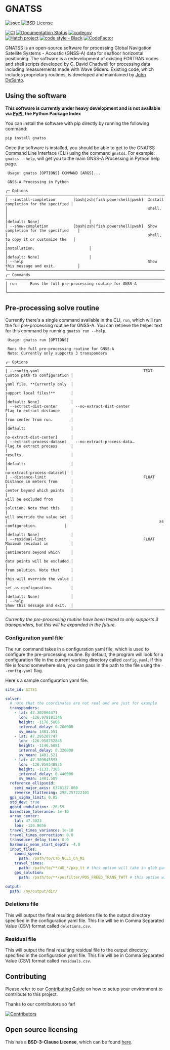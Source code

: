# GNATSS

[![ssec](https://img.shields.io/badge/SSEC-Project-purple?logo=data:image/png;base64,iVBORw0KGgoAAAANSUhEUgAAAA0AAAAOCAQAAABedl5ZAAAACXBIWXMAAAHKAAABygHMtnUxAAAAGXRFWHRTb2Z0d2FyZQB3d3cuaW5rc2NhcGUub3Jnm+48GgAAAMNJREFUGBltwcEqwwEcAOAfc1F2sNsOTqSlNUopSv5jW1YzHHYY/6YtLa1Jy4mbl3Bz8QIeyKM4fMaUxr4vZnEpjWnmLMSYCysxTcddhF25+EvJia5hhCudULAePyRalvUteXIfBgYxJufRuaKuprKsbDjVUrUj40FNQ11PTzEmrCmrevPhRcVQai8m1PRVvOPZgX2JttWYsGhD3atbHWcyUqX4oqDtJkJiJHUYv+R1JbaNHJmP/+Q1HLu2GbNoSm3Ft0+Y1YMdPSTSwQAAAABJRU5ErkJggg==&style=plastic)](https://escience.washington.edu/offshore-geodesy/)
[![BSD License](https://badgen.net/badge/license/BSD-3-Clause/blue)](LICENSE)

[![CI](https://github.com/seafloor-geodesy/gnatss/actions/workflows/ci.yaml/badge.svg)](https://github.com/seafloor-geodesy/gnatss/actions/workflows/ci.yaml)
[![Documentation Status](https://readthedocs.org/projects/gnatss/badge/?version=latest)](https://gnatss.readthedocs.io/en/latest/?badge=latest)
[![codecov](https://codecov.io/gh/seafloor-geodesy/gnatss/graph/badge.svg?token=XB7S8FYOG7)](https://codecov.io/gh/seafloor-geodesy/gnatss)
<br>
[![Hatch project](https://img.shields.io/badge/%F0%9F%A5%9A-Hatch-4051b5.svg)](https://github.com/pypa/hatch)
[![code style - Black](https://img.shields.io/badge/code%20style-black-000000.svg)](https://github.com/psf/black)
[![CodeFactor](https://www.codefactor.io/repository/github/seafloor-geodesy/gnatss/badge)](https://www.codefactor.io/repository/github/seafloor-geodesy/gnatss)

GNATSS is an open-source software for processing Global Navigation Satellite Systems - Acoustic (GNSS-A) data for seafloor horizontal positioning.
The software is a redevelopment of existing FORTRAN codes and shell scripts developed by C. David Chadwell for processing data including measurements made with Wave Gliders.
Existing code, which includes proprietary routines, is developed and maintained by [John DeSanto](https://github.com/johnbdesanto).

## Using the software

**This software is currently under heavy development and is not available via [PyPI](https://pypi.org/), the Python Package Index**

You can install the software with pip directly by running the following command:

```bash
pip install gnatss
```

Once the software is installed, you should be able to get to the GNATSS Command Line Interface (CLI)
using the command `gnatss`. For example: `gnatss --help`, will get you to the main GNSS-A Processing in Python help page.

```console
 Usage: gnatss [OPTIONS] COMMAND [ARGS]...

 GNSS-A Processing in Python

╭─ Options ─────────────────────────────────────────────────────────────────────────────────────────╮
│ --install-completion        [bash|zsh|fish|powershell|pwsh]  Install completion for the specified │
│                                                              shell.                               │
│                                                              [default: None]                      │
│ --show-completion           [bash|zsh|fish|powershell|pwsh]  Show completion for the specified    │
│                                                              shell, to copy it or customize the   │
│                                                              installation.                        │
│                                                              [default: None]                      │
│ --help                                                       Show this message and exit.          │
╰───────────────────────────────────────────────────────────────────────────────────────────────────╯
╭─ Commands ────────────────────────────────────────────────────────────────────────────────────────╮
│ run      Runs the full pre-processing routine for GNSS-A                                          │
╰───────────────────────────────────────────────────────────────────────────────────────────────────╯
```

## Pre-processing solve routine

Currently there's a single command available in the CLI, `run`, which will run the full pre-processing routine for GNSS-A.
You can retrieve the helper text for this command by running `gnatss run --help`.

```console
 Usage: gnatss run [OPTIONS]

 Runs the full pre-processing routine for GNSS-A
 Note: Currently only supports 3 transponders

╭─ Options ──────────────────────────────────────────────────────────────────────────────────────╮
│ --config-yaml                                              TEXT   Custom path to configuration │
│                                                                   yaml file. **Currently only  │
│                                                                   support local files!**       │
│                                                                   [default: None]              │
│ --extract-dist-center        --no-extract-dist-center             Flag to extract distance     │
│                                                                   from center from run.        │
│                                                                   [default:                    │
│                                                                   no-extract-dist-center]      │
│ --extract-process-dataset    --no-extract-process-data…           Flag to extract process      │
│                                                                   results.                     │
│                                                                   [default:                    │
│                                                                   no-extract-process-dataset]  │
│ --distance-limit                                           FLOAT  Distance in meters from      │
│                                                                   center beyond which points   │
│                                                                   will be excluded from        │
│                                                                   solution. Note that this     │
│                                                                   will override the value set  │
│                                                                   as configuration.            │
│                                                                   [default: None]              │
│ --residual-limit                                           FLOAT  Maximum residual in          │
│                                                                   centimeters beyond which     │
│                                                                   data points will be excluded │
│                                                                   from solution. Note that     │
│                                                                   this will override the value │
│                                                                   set as configuration.        │
│                                                                   [default: None]              │
│ --help                                                            Show this message and exit.  │
╰────────────────────────────────────────────────────────────────────────────────────────────────╯
```

*Currently the pre-processing routine have been tested to only supports 3 transponders, but this will be expanded in the future.*

### Configuration yaml file

The run command takes in a configuration yaml file, which is used to configure the pre-processing routine.
By default, the program will look for a configuration file in the current working directory called `config.yaml`.
If this file is found somewhere else, you can pass in the path to the file using the `--config-yaml` flag.

Here's a sample configuration yaml file:

```yaml
site_id: SITE1

solver:
  # note that the coordinates are not real and are just for example
  transponders:
    - lat: 47.302064471
      lon: -126.978181346
      height: -1176.5866
      internal_delay: 0.200000
      sv_mean: 1481.551
    - lat: 47.295207747
      lon: -126.958752845
      height: -1146.5881
      internal_delay: 0.320000
      sv_mean: 1481.521
    - lat: 47.309643593
      lon: -126.959348875
      height: -1133.7305
      internal_delay: 0.440000
      sv_mean: 1481.509
  reference_ellipsoid:
    semi_major_axis: 6378137.000
    reverse_flattening: 298.257222101
  gps_sigma_limit: 0.05
  std_dev: true
  geoid_undulation: -26.59
  bisection_tolerance: 1e-10
  array_center:
    lat: 47.3023
    lon: -126.9656
  travel_times_variance: 1e-10
  travel_times_correction: 0.0
  transducer_delay_time: 0.0
  harmonic_mean_start_depth: -4.0
  input_files:
    sound_speed:
      path: /path/to/CTD_NCL1_Ch_Mi
    travel_times:
      path: /path/to/**/WG_*/pxp_tt # this option will take in glob patterns
    gps_solution:
      path: /path/to/**/posfilter/POS_FREED_TRANS_TWTT # this option will take in glob patterns

output:
  path: /my/output/dir/
```

### Deletions file

This will output the final resulting deletions file to the output directory specified in the configuration yaml file.
This file will be in Comma Separated Value (CSV) format called `deletions.csv`.

### Residual file

This will output the final resulting residual file to the output directory specified in the configuration yaml file.
This file will be in Comma Separated Value (CSV) format called `residuals.csv`.

## Contributing

Please refer to our [Contributing Guide](.github/CONTRIBUTING.md) on how to setup your environment to contribute to this project.

Thanks to our contributors so far!

[![Contributors](https://contrib.rocks/image?repo=seafloor-geodesy/gnatss)](https://github.com/seafloor-geodesy/gnatss/graphs/contributors)

## Open source licensing

This has a **BSD-3-Clause License**, which can be found [here](LICENSE).
